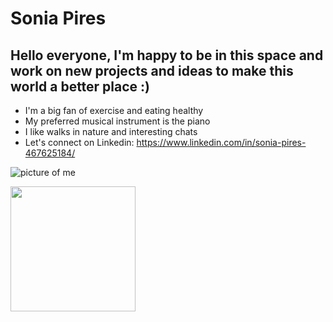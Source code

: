 # **Sonia Pires**
## Hello everyone, I'm happy to be in this space and work on new projects and ideas to make this world a better place :)

* I'm a big fan of exercise and eating healthy
* My preferred musical instrument is the piano
* I like walks in nature and interesting chats
* Let's connect on Linkedin: https://www.linkedin.com/in/sonia-pires-467625184/

![picture of me](_MG_1247.jpg)

<img src="_MG_1247.jpg" width="200">
